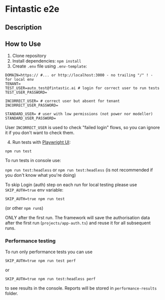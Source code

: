 # Fintastic e2e

## Description

## How to Use

1. Clone repository
2. Install dependencies: `npm install`
3. Create `.env` file using `.env-template`:

```dotenv
DOMAIN=https:// #... or http://localhost:3000 - no trailing "/" ! - for local env
TENANT=
TEST_USER=auto_test@fintastic.ai # login for correct user to run tests
TEST_USER_PASSWORD=

INCORRECT_USER= # correct user but absent for tenant
INCORRECT_USER_PASSWORD=

STANDARD_USER= # user with low permissions (not power nor modeller)
STANDARD_USER_PASSWORD=
```

User `INCORRECT_USER` is used to check "failed login" flows, so you can ignore it if you don't want to check them.

4. Run tests with [Playwright UI](https://playwright.dev/docs/test-ui-mode):

```shell
npm run test
```

To run tests in console use:

`npm run test:headless` or `npm run test:headless` (is not recommended if you don't know what you're doing)

To skip Login (auth) step on each run for local testing please use `SKIP_AUTH=true` env variable:

```shell
SKIP_AUTH=true npm run test
```` 

(or other `npm run`s)

ONLY after the first run. The framework will save the authorisation data after the first run (`projects/app-auth.ts`)
and reuse it for all subsequent runs.

### Performance testing

To run only performance tests you can use

```shell
SKIP_AUTH=true npm run test perf
```

or

```shell
SKIP_AUTH=true npm run test:headless perf
```

to see results in the console. Reports will be stored in `performance-results` folder.
